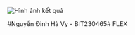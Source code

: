 ![Hình ảnh kết quả](https://i.imgur.com/8FzYqnA.png)

#Nguyễn Đinh Hà Vy - BIT230465#   F L E X  
 